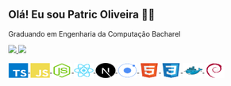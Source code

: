 ## Olá! Eu sou Patric Oliveira 👋🏻

Graduando em Engenharia da Computação Bacharel

<div>
  <a href="https://github.com/PatricEng">
  <img height="180em" src="https://github-readme-stats.vercel.app/api?username=PatricEng&show_icons=true&theme=dark&include_all_commits=true&count_private=true&title_color=4169E1&text_color=4169E1&icon_color=4169E1"/>
  <img height="180em" src="https://github-readme-stats.vercel.app/api/top-langs/?username=PatricEng&layout=compact&langs_count=7&theme=dark&title_color=4169E1&text_color=4169E1&icon_color=4169E1"/>
</div>
<div style="display: inline_block"><br>
  <img align="center" alt="Patric-Ts" height="30" width="40" src="https://raw.githubusercontent.com/devicons/devicon/master/icons/typescript/typescript-plain.svg">
  <img align="center" alt="Patric-Js" height="30" width="40" src="https://raw.githubusercontent.com/devicons/devicon/master/icons/javascript/javascript-plain.svg">
  <img align="center" alt="Patric-nodejs" height="30" width="40" src="https://raw.githubusercontent.com/devicons/devicon/master/icons/nodejs/nodejs-original.svg">
  <img align="center" alt="Patric-React" height="30" width="40" src="https://raw.githubusercontent.com/devicons/devicon/master/icons/react/react-original.svg">
  <img align="center" alt="Patric-nextjs" height="30" width="40" src="https://raw.githubusercontent.com/devicons/devicon/master/icons/nextjs/nextjs-original.svg">
  <img align="center" alt="Patric-ionic" height="30" width="40" src="https://raw.githubusercontent.com/devicons/devicon/master/icons/ionic/ionic-original.svg">
  <img align="center" alt="Patric-HTML" height="30" width="40" src="https://raw.githubusercontent.com/devicons/devicon/master/icons/html5/html5-original.svg">
  <img align="center" alt="Patric-CSS" height="30" width="40" src="https://raw.githubusercontent.com/devicons/devicon/master/icons/css3/css3-original.svg">
  <img align="center" alt="Patric-docker" height="30" width="40" src="https://raw.githubusercontent.com/devicons/devicon/master/icons/docker/docker-original.svg">
  <img align="center" alt="Patric-debian" height="30" width="40" src="https://raw.githubusercontent.com/devicons/devicon/master/icons/debian/debian-original.svg">
 
</div>
  
 

